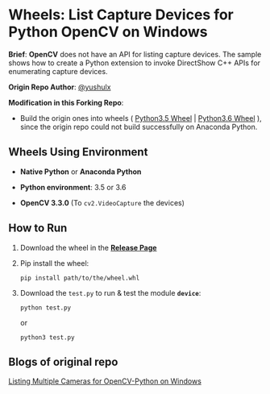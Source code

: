 # Wheels: List Capture Devices for Python OpenCV on Windows
**Brief**: **OpenCV** does not have an API for listing capture devices. The sample shows how to create a Python extension to invoke DirectShow C++ APIs for enumerating capture devices.

**Origin Repo Author**: [@yushulx](https://github.com/yushulx)

**Modification in this Forking Repo**: 

- Build the origin ones into wheels ( [Python3.5 Wheel](https://github.com/unaplugin/python-capture-device-list/releases/download/Release1.0/WindowsDevices-1.0-cp35-cp35m-win_amd64.whl)  |  [Python3.6 Wheel](https://github.com/unaplugin/python-capture-device-list/releases/download/Release1.0/WindowsDevices-1.0-cp36-cp36m-win_amd64.whl) ), since the origin repo could not build successfully on Anaconda Python.

## Wheels Using Environment
* **Native Python** or **Anaconda Python**

* **Python environment**: 3.5 or 3.6

* **OpenCV 3.3.0** (To ```cv2.VideoCapture``` the devices)

## How to Run 
1. Download the wheel in the **[Release Page](https://github.com/unaplugin/python-capture-device-list/releases)**
    
2. Pip install the wheel:
    ```
    pip install path/to/the/wheel.whl
    ```
   
3. Download the ```test.py``` to run & test the module **```device```**:
    ```
    python test.py
    ```
    
    or 

    ```
    python3 test.py
    ```   
   
## Blogs of original repo
[Listing Multiple Cameras for OpenCV-Python on Windows][1]

[0]:https://en.wikipedia.org/wiki/Microsoft_Windows_SDK
[1]:http://www.codepool.biz/multiple-camera-opencv-python-windows.html



